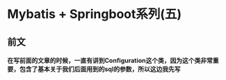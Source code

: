 # Mybatis + Springboot系列(五) 
## 前文
#### 在写前面的文章的时候，一直有讲到Configuration这个类，因为这个类非常重要，包含了基本关于我们后面用到的sql的参数，所以这边我先写
